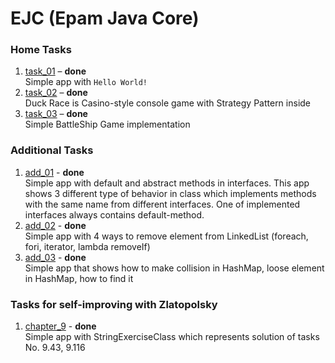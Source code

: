 # EJC (Epam Java Core)

### Home Tasks
1. [task_01](https://github.com/Venreaver/ejc13/tree/master/src/main/java/tasks/task_01) – **done**  
   Simple app with `Hello World!`
2. [task_02](https://github.com/Venreaver/ejc13/tree/master/src/main/java/tasks/task_02) – **done**  
   Duck Race is Casino-style console game with Strategy Pattern inside
3. [task_03](https://github.com/Venreaver/ejc13/tree/master/src/main/java/tasks/task_03) – **done**  
   Simple BattleShip Game implementation

### Additional Tasks
1. [add_01](https://github.com/Venreaver/ejc13/tree/master/src/main/java/additional/add_01) - **done**  
   Simple app with default and abstract methods in interfaces.
   This app shows 3 different type of behavior in class which implements methods with the same name from different interfaces.
   One of implemented interfaces always contains default-method.
2. [add_02](https://github.com/Venreaver/ejc13/tree/master/src/main/java/additional/add_02) - **done**  
   Simple app with 4 ways to remove element from LinkedList (foreach, fori, iterator, lambda removeIf)
3. [add_03](https://github.com/Venreaver/ejc13/tree/master/src/main/java/additional/add_03) - **done**  
   Simple app that shows how to make collision in HashMap, loose element in HashMap, how to find it

### Tasks for self-improving with Zlatopolsky
1. [chapter_9](https://github.com/Venreaver/ejc13/tree/master/src/main/java/zlatopolsky/chapter_09) - **done**  
   Simple app with StringExerciseClass which represents solution of tasks No. 9.43, 9.116

